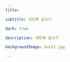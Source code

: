 ```yaml
---
title: 

subtitle: 세번째 글쓰기

dark: true

description: 세번째 글쓰기

backgroundImage: back1.jpg

---
```



